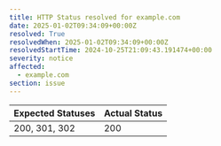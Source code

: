 ```yaml
---
title: HTTP Status resolved for example.com
date: 2025-01-02T09:34:09+00:00Z
resolved: True
resolvedWhen: 2025-01-02T09:34:09+00:00Z
resolvedStartTime: 2024-10-25T21:09:43.191474+00:00
severity: notice
affected:
  - example.com
section: issue
---
```


| Expected Statuses | Actual Status  |
|-------------------|----------------|
| 200, 301, 302 | 200 |
